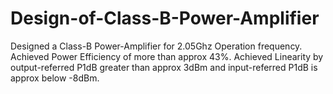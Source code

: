 # Design-of-Class-B-Power-Amplifier
Designed a Class-B Power-Amplifier for 2.05Ghz Operation frequency. Achieved Power Efficiency of more than approx 43%.  Achieved Linearity by output-referred P1dB greater than approx 3dBm and input-referred P1dB is approx below -8dBm.
